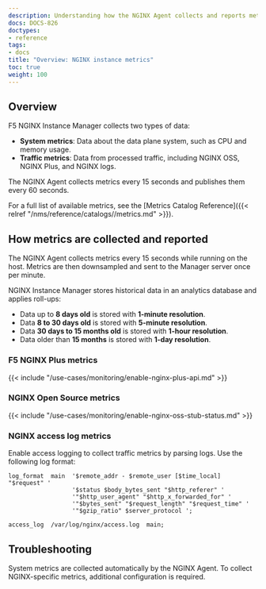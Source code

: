 ```yaml
---
description: Understanding how the NGINX Agent collects and reports metrics
docs: DOCS-826
doctypes:
- reference
tags:
- docs
title: "Overview: NGINX instance metrics"
toc: true
weight: 100
---
```


## Overview

F5 NGINX Instance Manager collects two types of data:

- **System metrics**: Data about the data plane system, such as CPU and memory usage.
- **Traffic metrics**: Data from processed traffic, including NGINX OSS, NGINX Plus, and NGINX logs.

The NGINX Agent collects metrics every 15 seconds and publishes them every 60 seconds.

For a full list of available metrics, see the [Metrics Catalog Reference]({{< relref "/nms/reference/catalogs//metrics.md" >}}).

## How metrics are collected and reported

The NGINX Agent collects metrics every 15 seconds while running on the host. Metrics are then downsampled and sent to the Manager server once per minute.

NGINX Instance Manager stores historical data in an analytics database and applies roll-ups:

- Data up to **8 days old** is stored with **1-minute resolution**.
- Data **8 to 30 days old** is stored with **5-minute resolution**.
- Data **30 days to 15 months old** is stored with **1-hour resolution**.
- Data older than **15 months** is stored with **1-day resolution**.

### F5 NGINX Plus metrics

{{< include "/use-cases/monitoring/enable-nginx-plus-api.md" >}}

### NGINX Open Source metrics

{{< include "/use-cases/monitoring/enable-nginx-oss-stub-status.md" >}} 

### NGINX access log metrics

Enable access logging to collect traffic metrics by parsing logs. Use the following log format:

```nginx
log_format  main  '$remote_addr - $remote_user [$time_local] "$request" '
                  '$status $body_bytes_sent "$http_referer" '
                  '"$http_user_agent" "$http_x_forwarded_for" '
                  '"$bytes_sent" "$request_length" "$request_time" '
                  '"$gzip_ratio" $server_protocol ';

access_log  /var/log/nginx/access.log  main;
```

## Troubleshooting

System metrics are collected automatically by the NGINX Agent. To collect NGINX-specific metrics, additional configuration is required.